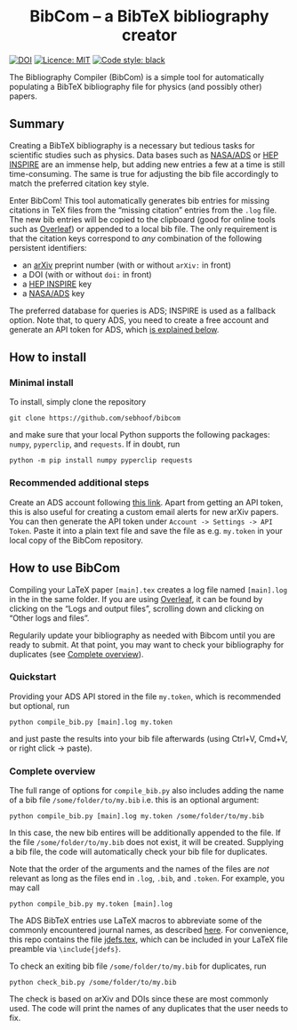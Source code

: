 <h1 align="center">BibCom &ndash; a BibTeX bibliography creator</h1>

[![DOI](https://zenodo.org/badge/485510848.svg)](https://zenodo.org/badge/latestdoi/485510848) [![Licence: MIT](https://img.shields.io/badge/Licence-MIT-yellow.svg)](https://opensource.org/licenses/MIT) [![Code style: black](https://img.shields.io/badge/code%20style-black-000000.svg)](https://github.com/psf/black)

The Bibliography Compiler (BibCom) is a simple tool for automatically populating a BibTeX bibliography file for physics (and possibly other) papers.


## Summary

Creating a BibTeX bibliography is a necessary but tedious tasks for scientific studies such as physics.
Data bases such as [NASA/ADS](https://adsabs.harvard.edu) or [HEP INSPIRE](https://inspirehep.net/) are an immense help, but adding new entries a few at a time is still time-consuming.
The same is true for adjusting the bib file accordingly to match the preferred citation key style.

Enter BibCom! This tool automatically generates bib entries for missing citations in TeX files from the &ldquo;missing citation&rdquo; entries from the `.log` file.
The new bib entries will be copied to the clipboard (good for online tools such as [Overleaf](https://www.overleaf.com)) or appended to a local bib file.
The only requirement is that the citation keys correspond to _any_ combination of the following persistent identifiers:

- an [arXiv](https://arxiv.org/) preprint number (with or without `arXiv:` in front)
- a DOI (with or without `doi:` in front)
- a [HEP INSPIRE](https://inspirehep.net/) key
- a [NASA/ADS](https://ui.adsabs.harvard.edu/) key 

The preferred database for queries is ADS; INSPIRE is used as a fallback option.
Note that, to query ADS, you need to create a free account and generate an API token for ADS, which [is explained below](#recommend-additional-steps).

## How to install

### Minimal install

To install, simply clone the repository
```
git clone https://github.com/sebhoof/bibcom
```
and make sure that your local Python supports the following packages: `numpy`, `pyperclip`, and `requests`. If in doubt, run
```
python -m pip install numpy pyperclip requests
```

### Recommended additional steps

Create an ADS account following [this link](https://ui.adsabs.harvard.edu/user/account/register).
Apart from getting an API token, this is also useful for creating a custom email alerts for new arXiv papers.
You can then generate the API token under `Account -> Settings -> API Token`.
Paste it into a plain text file and save the file as e.g. `my.token` in your local copy of the BibCom repository.


## How to use BibCom

Compiling your LaTeX paper `[main].tex` creates a log file named `[main].log` in the in the same folder.
If you are using [Overleaf](https://www.overleaf.com), it can be found by clicking on the &ldquo;Logs and output files&rdquo;, scrolling down and clicking on &ldquo;Other logs and files&rdquo;.

Regularily update your bibliography as needed with Bibcom until you are ready to submit.
At that point, you may want to check your bibliography for duplicates (see [Complete overview](#complete-overview )).

### Quickstart

Providing your ADS API stored in the file `my.token`, which is recommended but optional, run
```
python compile_bib.py [main].log my.token
```
and just paste the results into your bib file afterwards (using Ctrl+V, Cmd+V, or right click -> paste).

### Complete overview 

The full range of options for `compile_bib.py` also includes adding the name of a bib file `/some/folder/to/my.bib` i.e. this is an optional argument:
```
python compile_bib.py [main].log my.token /some/folder/to/my.bib
```
In this case, the new bib entires will be additionally appended to the file.
If the file `/some/folder/to/my.bib` does not exist, it will be created.
Supplying a bib file, the code will automatically check your bib file for duplicates.

Note that the order of the arguments and the names of the files are _not_ relevant as long as the files end in `.log`, `.bib`, and `.token`. For example, you may call
```
python compile_bib.py my.token [main].log
```

The ADS BibTeX entries use LaTeX macros to abbreviate some of the commonly encountered journal names, as described [here](https://ui.adsabs.harvard.edu/help/actions/journal-macros).
For convenience, this repo contains the file [jdefs.tex](jdefs.tex), which can be included in your LaTeX file preamble via `\include{jdefs}`.

To check an exiting bib file `/some/folder/to/my.bib` for duplicates, run
```
python check_bib.py /some/folder/to/my.bib
```
The check is based on arXiv and DOIs since these are most commonly used.
The code will print the names of any duplicates that the user needs to fix.
